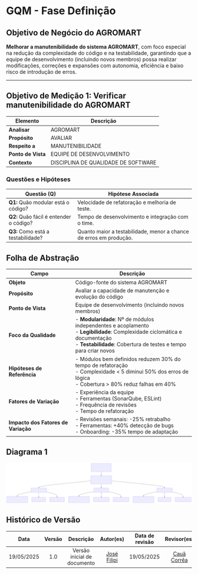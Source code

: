 # GQM - Fase Definição

## Objetivo de Negócio do AGROMART

**Melhorar a manutenibilidade do sistema AGROMART**, com foco especial na redução da complexidade do código e na testabilidade, garantindo que a equipe de desenvolvimento (incluindo novos membros) possa realizar modificações, correções e expansões com autonomia, eficiência e baixo risco de introdução de erros.

---

## Objetivo de Medição 1: Verificar manutenibilidade do AGROMART

| Elemento           | Descrição                           |
| ------------------ | ----------------------------------- |
| **Analisar**       | AGROMART                            |
| **Propósito**      | AVALIAR                             |
| **Respeito a**     | MANUTENIBILIDADE                    |
| **Ponto de Vista** | EQUIPE DE DESENVOLVIMENTO           |
| **Contexto**       | DISCIPLINA DE QUALIDADE DE SOFTWARE |

### Questões e Hipóteses

| Questão (Q)                             | Hipótese Associada                                                 |
| --------------------------------------- | ------------------------------------------------------------------ |
| **Q1:** Quão modular está o código?     | Velocidade de refatoração e melhoria de teste.                     |
| **Q2:** Quão fácil é entender o código? | Tempo de desenvolvimento e integração com o time.                  |
| **Q3:** Como está a testabilidade?      | Quanto maior a testabilidade, menor a chance de erros em produção. |

## Folha de Abstração

| Campo                               | Descrição                                                                                                                                                                                         |
| ----------------------------------- | ------------------------------------------------------------------------------------------------------------------------------------------------------------------------------------------------- |
| **Objeto**                          | Código-fonte do sistema AGROMART                                                                                                                                                                  |
| **Propósito**                       | Avaliar a capacidade de manutenção e evolução do código                                                                                                                                           |
| **Ponto de Vista**                  | Equipe de desenvolvimento (incluindo novos membros)                                                                                                                                               |
| **Foco da Qualidade**               | - **Modularidade**: Nº de módulos independentes e acoplamento<br>- **Legibilidade**: Complexidade ciclomática e documentação<br>- **Testabilidade**: Cobertura de testes e tempo para criar novos |
| **Hipóteses de Referência**         | - Módulos bem definidos reduzem 30% do tempo de refatoração<br>- Complexidade < 5 diminui 50% dos erros de lógica<br>- Cobertura > 80% reduz falhas em 40%                                        |
| **Fatores de Variação**             | - Experiência da equipe<br>- Ferramentas (SonarQube, ESLint)<br>- Frequência de revisões<br>- Tempo de refatoração                                                                                |
| **Impacto dos Fatores de Variação** | - Revisões semanais: -25% retrabalho<br>- Ferramentas: +40% detecção de bugs<br>- Onboarding: -35% tempo de adaptação                                                                             |

## Diagrama 1

![Diagrama GQM](../../image/diagrama_1.svg)

## Histórico de Versão

|    Data    | Versão |          Descrição          |                  Autor(es)                   | Data de revisão |                  Revisor(es)                  |
| :--------: | :----: | :-------------------------: | :------------------------------------------: | :-------------: | :-------------------------------------------: |
| 19/05/2025 |  1.0   | Versão inicial de documento | [José Filipi](https://github.com/JoseFilipi) |   19/05/2025    | [Cauã Corrêa](https://github.com/CauaMatheus) |
